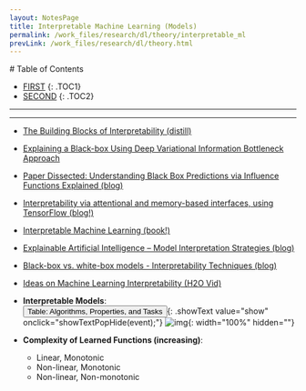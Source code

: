 ```yaml
---
layout: NotesPage
title: Interpretable Machine Learning (Models)
permalink: /work_files/research/dl/theory/interpretable_ml
prevLink: /work_files/research/dl/theory.html
---
```


<div markdown="1" class = "TOC">
# Table of Contents

  * [FIRST](#content1)
  {: .TOC1}
  * [SECOND](#content2)
  {: .TOC2}
<!--     * [THIRD](#content3)
  {: .TOC3}
  * [FOURTH](#content4)
  {: .TOC4}
  * [FIFTH](#content5)
  {: .TOC5}
  * [SIXTH](#content6)
  {: .TOC6} -->
</div>

***
***


* [The Building Blocks of Interpretability (distill)](https://distill.pub/2018/building-blocks/)  
* [Explaining a Black-box Using Deep Variational Information Bottleneck Approach](https://blog.ml.cmu.edu/2019/05/17/explaining-a-black-box-using-deep-variational-information-bottleneck-approach/)  
* [Paper Dissected: Understanding Black Box Predictions via Influence Functions Explained (blog)](http://mlexplained.com/2018/06/01/paper-dissected-understanding-black-box-predictions-via-influence-functions/)  
* [Interpretability via attentional and memory-based interfaces, using TensorFlow (blog!)](https://www.oreilly.com/ideas/interpretability-via-attentional-and-memory-based-interfaces-using-tensorflow)  
* [Interpretable Machine Learning (book!)](https://christophm.github.io/interpretable-ml-book/)  
* [Explainable Artificial Intelligence – Model Interpretation Strategies (blog)](https://www.kdnuggets.com/2018/12/explainable-ai-model-interpretation-strategies.html/2)  
* [Black-box vs. white-box models - Interpretability Techniques (blog)](https://towardsdatascience.com/machine-learning-interpretability-techniques-662c723454f3)  
* [Ideas on Machine Learning Interpretability (H2O Vid)](https://www.youtube.com/watch?v=Ds1eRF7wpCU)  


* __Interpretable Models__:  
    <button>Table: Algorithms, Properties, and Tasks</button>{: .showText value="show" onclick="showTextPopHide(event);"}
    ![img](https://cdn.mathpix.com/snip/images/y57lxIe5xFF-Gmkct2LwnQEvVYKqbM53HTSunJjKrho.original.fullsize.png){: width="100%" hidden=""}   


* __Complexity of Learned Functions (increasing)__:  
    * Linear, Monotonic
    * Non-linear, Monotonic
    * Non-linear, Non-monotonic  
